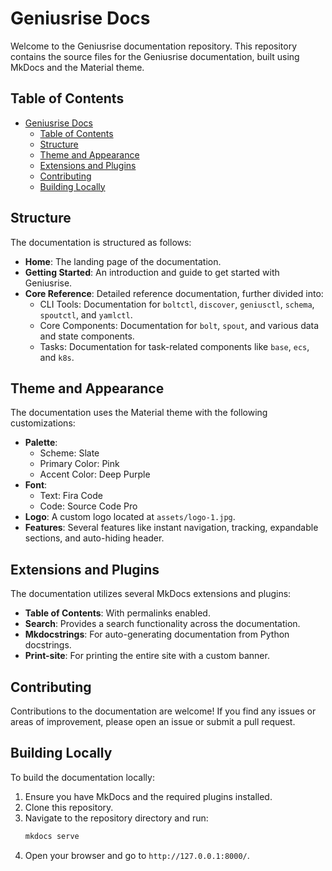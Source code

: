 # Geniusrise Docs

Welcome to the Geniusrise documentation repository. This repository contains the source files for the Geniusrise documentation, built using MkDocs and the Material theme.

## Table of Contents

- [Geniusrise Docs](#geniusrise-docs)
  - [Table of Contents](#table-of-contents)
  - [Structure](#structure)
  - [Theme and Appearance](#theme-and-appearance)
  - [Extensions and Plugins](#extensions-and-plugins)
  - [Contributing](#contributing)
  - [Building Locally](#building-locally)

## Structure

The documentation is structured as follows:

- **Home**: The landing page of the documentation.
- **Getting Started**: An introduction and guide to get started with Geniusrise.
- **Core Reference**: Detailed reference documentation, further divided into:
  - CLI Tools: Documentation for `boltctl`, `discover`, `geniusctl`, `schema`, `spoutctl`, and `yamlctl`.
  - Core Components: Documentation for `bolt`, `spout`, and various data and state components.
  - Tasks: Documentation for task-related components like `base`, `ecs`, and `k8s`.

## Theme and Appearance

The documentation uses the Material theme with the following customizations:

- **Palette**:
  - Scheme: Slate
  - Primary Color: Pink
  - Accent Color: Deep Purple
- **Font**:
  - Text: Fira Code
  - Code: Source Code Pro
- **Logo**: A custom logo located at `assets/logo-1.jpg`.
- **Features**: Several features like instant navigation, tracking, expandable sections, and auto-hiding header.

## Extensions and Plugins

The documentation utilizes several MkDocs extensions and plugins:

- **Table of Contents**: With permalinks enabled.
- **Search**: Provides a search functionality across the documentation.
- **Mkdocstrings**: For auto-generating documentation from Python docstrings.
- **Print-site**: For printing the entire site with a custom banner.

## Contributing

Contributions to the documentation are welcome! If you find any issues or areas of improvement, please open an issue or submit a pull request.

## Building Locally

To build the documentation locally:

1. Ensure you have MkDocs and the required plugins installed.
2. Clone this repository.
3. Navigate to the repository directory and run:
   ```bash
   mkdocs serve
   ```
4. Open your browser and go to `http://127.0.0.1:8000/`.

